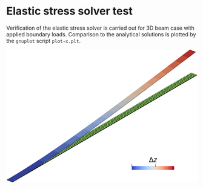 # Elastic stress solver test

Verification of the elastic stress solver is carried out for 3D beam case with applied boundary loads. Comparison to the analytical solutions is plotted by the ```gnuplot``` script ```plot-x.plt```.

![Calculated x displacement](results-dx.png)
